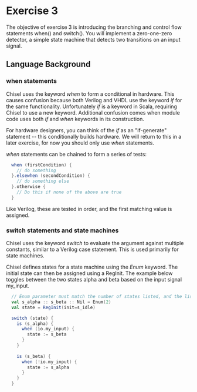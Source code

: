 Exercise 3
==========

The objective of exercise 3 is introducing the branching and control flow statements when() and switch().
You will implement a zero-one-zero detector, a simple state machine that detects two transitions on an 
input signal.

## Language Background

### when statements

Chisel uses the keyword *when* to form a conditional in hardware.  This causes confusion because both Verilog and VHDL
use the keyword *if* for the same functionality.  Unfortunately *if* is a keyword in Scala, requiring Chisel to use
a new keyword.  Additional confusion comes when module code uses both *if* and *when* keywords in its construction.

For hardware designers, you can think of the *if* as an "if-generate" statement -- this conditionally builds hardware.
We will return to this in a later exercise, for now you should only use *when* statements.

*when* statements can be chained to form a series of tests:

```scala
  when (firstCondition) {
    // do something
  }.elsewhen (secondCondition) {
    // do something else
  }.otherwise {
    // Do this if none of the above are true
  }
```

Like Verilog, these are tested in order, and the first matching value is assigned.

### switch statements and state machines

Chisel uses the keyword *switch* to evaluate the argument against multiple constants, similar to a Verilog case
statement.  This is used primarily for state machines.

Chisel defines states for a state machine using the *Enum* keyword.  The initial state can then be assigned using
a RegInit.  The example below toggles between the two states alpha and beta based on the input signal my_input.

```scala
  // Enum parameter must match the number of states listed, and the list must end with a Nil keyword
  val s_alpha :: s_beta :: Nil = Enum(2)
  val state = RegInit(init=s_idle)

  switch (state) {
    is (s_alpha) {
      when (io.my_input) {
        state := s_beta
      }
    }
    
    is (s_beta) {
      when (!io.my_input) {
        state := s_alpha
      }
    }
  }
```

